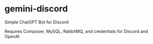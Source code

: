 # gemini-discord

Simple ChatGPT Bot for Discord

Requires Composer, MySQL, RabbitMQ, and credentials for Discord and OpenAI
